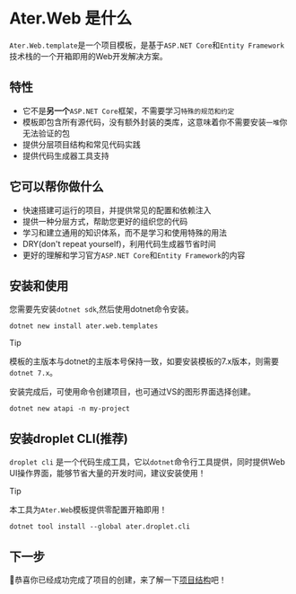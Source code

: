 # Ater.Web 是什么

`Ater.Web.template`是一个项目模板，是基于`ASP.NET Core`和`Entity Framework`技术栈的一个开箱即用的Web开发解决方案。

## 特性

- 它不是**另一个**`ASP.NET Core`框架，不需要学习`特殊的规范和约定`
- 模板即包含所有源代码，没有额外封装的类库，这意味着你不需要安装`一堆`你无法验证的包
- 提供分层项目结构和常见代码实践
- 提供代码生成器工具支持

## 它可以帮你做什么

- 快速搭建可运行的项目，并提供常见的配置和依赖注入
- 提供一种分层方式，帮助您更好的组织您的代码
- 学习和建立通用的知识体系，而不是学习和使用特殊的用法
- DRY(don't repeat yourself)，利用代码生成器节省时间
- 更好的理解和学习官方`ASP.NET Core`和`Entity Framework`的内容

## 安装和使用

您需要先安装`dotnet sdk`,然后使用dotnet命令安装。

```pwsh
dotnet new install ater.web.templates
```

> [!TIP]
> 模板的主版本与dotnet的主版本号保持一致，如要安装模板的7.x版本，则需要`dotnet 7.x`。

安装完成后，可使用命令创建项目，也可通过VS的图形界面选择创建。

```pwsh
dotnet new atapi -n my-project
```

## 安装droplet CLI(推荐)

`droplet cli` 是一个代码生成工具，它以`dotnet`命令行工具提供，同时提供Web UI操作界面，能够节省大量的开发时间，建议安装使用！

> [!TIP]
> 本工具为`Ater.Web`模板提供零配置开箱即用！

```pwsh
dotnet tool install --global ater.droplet.cli
```

## 下一步

🎉恭喜你已经成功完成了项目的创建，来了解一下[项目结构](./%E6%95%99%E7%A8%8B/%E9%A1%B9%E7%9B%AE%E7%BB%93%E6%9E%84%E8%AF%B4%E6%98%8E.md)吧！
